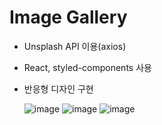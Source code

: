 # Image Gallery
- Unsplash API 이용(axios)
- React, styled-components 사용
- 반응형 디자인 구현

  ![image](https://github.com/MEGUMMY1/image-gallery/assets/57613101/a0231633-9109-4337-a55e-cc400a21d087)
  ![image](https://github.com/MEGUMMY1/image-gallery/assets/57613101/2ed15aa9-cf1a-4e91-8a66-5b948e8769fe)
  ![image](https://github.com/MEGUMMY1/image-gallery/assets/57613101/fda38f2f-9cac-44f0-bfd1-dc9178f82d7c)
